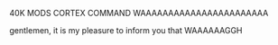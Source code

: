 40K MODS CORTEX COMMAND WAAAAAAAAAAAAAAAAAAAAAAA

gentlemen, it is my pleasure to inform you that WAAAAAAGGH